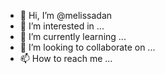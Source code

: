 - 👋 Hi, I’m @melissadan
- 👀 I’m interested in ...
- 🌱 I’m currently learning ...
- 💞️ I’m looking to collaborate on ...
- 📫 How to reach me ...

<!---
melissadan/melissadan is a ✨ special ✨ repository because its `README.md` (this file) appears on your GitHub profile.
You can click the Preview link to take a look at your changes.
--->
